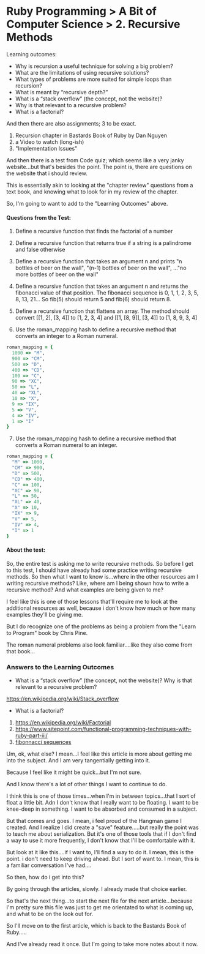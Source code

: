 # Ruby Programming > A Bit of Computer Science > 2. Recursive Methods

Learning outcomes: 
* Why is recursion a useful technique for solving a big problem?
* What are the limitations of using recursive solutions?
* What types of problems are more suited for simple loops than recursion?
* What is meant by “recursive depth?”
* What is a “stack overflow” (the concept, not the website)?
* Why is that relevant to a recursive problem?
* What is a factorial? 

And then there are also assignments; 3 to be exact. 

1. Recursion chapter in Bastards Book of Ruby by Dan Nguyen
2. a Video to watch (long-ish)
3. "Implementation Issues"

And then there is a test from Code quiz; which seems like a very janky website...but that's besides the point. The point is, there are questions on the website that i should review. 

This is essentially akin to looking at the "chapter review" questions from a text book, and knowing what to look for in my review of the chapter. 

So, I'm going to want to add to the "Learning Outcomes" above.

#### Questions from the Test: 

1. Define a recursive function that finds the factorial of a number
   
2. Define a recursive function that returns true if a string is a palindrome and false otherwise
   
3. Define a recursive function that takes an argument n and prints "n bottles of beer on the wall", "(n-1) bottles of beer on the wall", ..."no more bottles of beer on the wall"
   
4. Define a recursive function that takes an argument n and returns the fibonacci value of that position. The fibonacci sequence is 0, 1, 1, 2, 3, 5, 8, 13, 21... So fib(5) should return 5 and fib(6) should return 8.
   
5. Define a recursive function that flattens an array. The method should convert [[1, 2], [3, 4]] to [1, 2, 3, 4] and [[1, [8, 9]], [3, 4]] to [1, 8, 9, 3, 4]
   
6. Use the roman_mapping hash to define a recursive method that converts an integer to a Roman numeral.

```ruby
roman_mapping = {
  1000 => "M",
  900 => "CM",
  500 => "D",
  400 => "CD",
  100 => "C",
  90 => "XC",
  50 => "L",
  40 => "XL",
  10 => "X",
  9 => "IX",
  5 => "V",
  4 => "IV",
  1 => "I"
}
```
7. Use the roman_mapping hash to define a recursive method that converts a Roman numeral to an integer.

```ruby
roman_mapping = {
  "M" => 1000,
  "CM" => 900,
  "D" => 500,
  "CD" => 400,
  "C" => 100,
  "XC" => 90,
  "L" => 50,
  "XL" => 40,
  "X" => 10,
  "IX" => 9,
  "V" => 5,
  "IV" => 4,
  "I" => 1
}
```

#### About the test: 

So, the entire test is asking me to write recursive methods. So before I get to this test, I should have already had some practice writing recursive methods. So then what I want to know is...where in the other resources am I writing recursive methods? Like, where am I being shown how to write a recursive method? And what examples are being given to me? 

I feel like this is one of those lessons that'll require me to look at the additional resources as well, because i don't know how much or how many examples they'll be giving me. 

But I do recognize one of the problems as being a  problem from the "Learn to Program" book by Chris Pine. 

The roman numeral problems also look familiar....like they also come from that book...

### Answers to the Learning Outcomes
* What is a “stack overflow” (the concept, not the website)? Why is that relevant to a recursive problem?

<https://en.wikipedia.org/wiki/Stack_overflow>

* What is a factorial? 
  
1. <https://en.wikipedia.org/wiki/Factorial>  
2. <https://www.sitepoint.com/functional-programming-techniques-with-ruby-part-iii/>
3. [fibonnacci sequences](https://www.natashatherobot.com/recursion-factorials-fibonacci-ruby/)

Um, ok, what else? I mean...I feel like this article is more about getting me into the subject. And I am very tangentially getting into it. 

Because I feel like it might be quick...but I'm not sure. 

And I know there's a lot of other things I want to continue to do. 

I think this is one of those times...when I'm in between topics...that I sort of float a little bit. Adn I don't know that I really want to be floating. I want to be knee-deep in something. I want to be absorbed and consumed in a subject.

But that comes and goes. I mean, i feel proud of the Hangman game I created. And I realize I did create a "save" feature.....but really the point was to teach me about serialization. But it's one of those tools that if I don't find a way to use it more frequently, I don't know that I'll be comfortable with it. 

But look at it like this....if I want to, I'll find a way to do it. I mean, this is the point. i don't need to keep driving ahead. But I sort of want to. I mean, this is a familiar conversation I've had....

So then, how do i get into this? 

By going through the articles, slowly. I already made that choice earlier. 

So that's the next thing...to start the next file for the next article...because I'm pretty sure this file was just to get me orientated to what is coming up, and what to be on the look out for.

So I'll move on to the first article, which is back to the Bastards Book of Ruby.....

And I've already read it once. But I'm going to take more notes about it now. 
